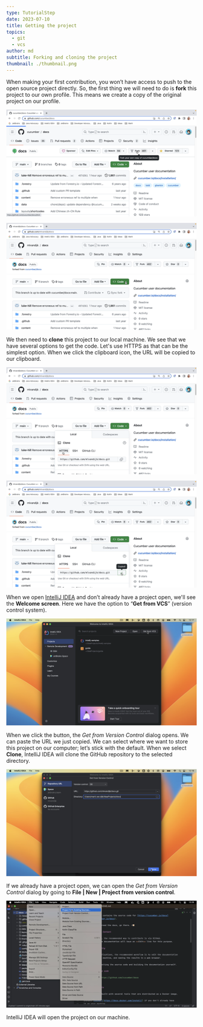 ```yaml
---
type: TutorialStep
date: 2023-07-10
title: Getting the project
topics:
  - git
  - vcs
author: md
subtitle: Forking and cloning the project
thumbnail: ./thumbnail.png
---
```


When making your first contribution, you won’t have access to push to the open source project directly. So, the first thing we will need to do is **fork** this project to our own profile. This means we create a copy of the original project on our profile.

![Fork project](fork-project.png)

![Fork](fork.png)

We then need to **clone** this project to our local machine. We see that we have several options to get the code. Let's use HTTPS as that can be the simplest option. When we click the clipboard icon, the URL will be copied to our clipboard.

![Clone](clone.png)

![Copied](copied.png)

When we open [IntelliJ IDEA](https://www.jetbrains.com/idea/) and don’t already have a project open, we'll see the **Welcome screen**. Here we have the option to “**Get from VCS**” (version control system).

![Welcome screen](get-from-vcs.png)

When we click the button, the _Get from Version Control_ dialog opens. We can paste the URL we just copied. We can select where we want to store this project on our computer; let’s stick with the default. When we select **Clone**, IntelliJ IDEA will clone the GitHub repository to the selected directory.

![Clone project](clone-project.png)

If we already have a project open, we can open the _Get from Version Control_ dialog by going to **File | New | Project from version control**.

![New Project from version control menu](menu-project-vcs.png)

IntelliJ IDEA will open the project on our machine.
